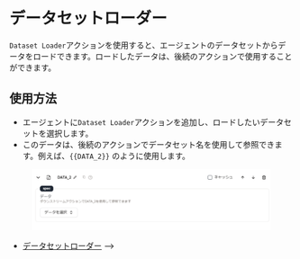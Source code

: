 # データセットローダー

`Dataset Loader`アクションを使用すると、エージェントのデータセットからデータをロードできます。ロードしたデータは、後続のアクションで使用することができます。

## 使用方法

- エージェントに`Dataset Loader`アクションを追加し、ロードしたいデータセットを選択します。
- このデータは、後続のアクションでデータセット名を使用して参照できます。例えば、`{{DATA_2}}` のように使用します。

<figure><img src="../../../../images/screenshot-20240627-163853.png"></figure>

<!-- ## エージェントの例

<!-- 使用方法を理解するための例となるエージェントを提供します。 -->

- [データセットローダー](https://imprai.ai/p/21b2295005587a5375d8/callable/fa56c8cf3f2080ef08d4/editor) -->
